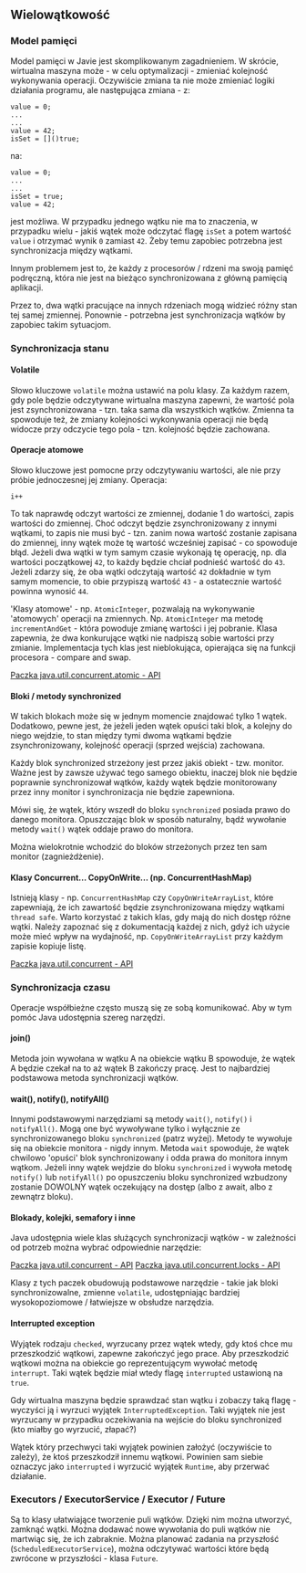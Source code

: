 ## Wielowątkowość

### Model pamięci

Model pamięci w Javie jest skomplikowanym zagadnieniem. W skrócie,
wirtualna maszyna może - w celu optymalizacji - zmieniać kolejność wykonywania operacji.
Oczywiście zmiana ta nie może zmieniać logiki działania programu, ale następująca zmiana - z:

```
value = 0;
...
...
value = 42;
isSet = []()true;
```

na:

```
value = 0;
...
...
isSet = true;
value = 42;
```

jest możliwa. W przypadku jednego wątku nie ma to znaczenia, w przypadku wielu -
jakiś wątek może odczytać flagę `isSet` a potem wartość `value`
i otrzymać wynik `0` zamiast `42`.
Żeby temu zapobiec potrzebna jest synchronizacja między wątkami.

Innym problemem jest to, że każdy z procesorów / rdzeni ma swoją pamięć podręczną,
która nie jest na bieżąco synchronizowana z główną pamięcią aplikacji.

Przez to, dwa wątki pracujące na innych rdzeniach mogą widzieć różny stan tej samej zmiennej.
Ponownie - potrzebna jest synchronizacja wątków by zapobiec takim sytuacjom.

### Synchronizacja stanu

#### Volatile

Słowo kluczowe `volatile` można ustawić na polu klasy. Za każdym razem,
gdy pole będzie odczytywane wirtualna maszyna zapewni, że wartość pola jest zsynchronizowana -
tzn. taka sama dla wszystkich wątków. Zmienna ta spowoduje też,
że zmiany kolejności wykonywania operacji nie będą widocze przy odczycie tego pola - tzn. kolejność będzie zachowana.

#### Operacje atomowe

Słowo kluczowe jest pomocne przy odczytywaniu wartości, ale nie przy próbie jednoczesnej jej zmiany.
Operacja:

```
i++
```

To tak naprawdę odczyt wartości ze zmiennej, dodanie 1 do wartości, zapis wartości do zmiennej.
Choć odczyt będzie zsynchronizowany z innymi wątkami,
to zapis nie musi być - tzn. zanim nowa wartość zostanie zapisana do zmiennej,
inny wątek może tę wartość wcześniej zapisać - co spowoduje błąd.
Jeżeli dwa wątki w tym samym czasie wykonają tę operację, np. dla wartości początkowej `42`,
to każdy będzie chciał podnieść wartość do `43`. Jeżeli zdarzy się, że oba wątki odczytają wartość `42`
dokładnie w tym samym momencie, to obie przypiszą wartość `43` - a ostatecznie wartość powinna wynosić `44`.

'Klasy atomowe' - np. `AtomicInteger`, pozwalają na wykonywanie 'atomowych' operacji na zmiennych.
Np. `AtomicInteger` ma metodę `incrementAndGet` - która powoduje zmianę wartości i jej pobranie.
Klasa zapewnia, że dwa konkurujące wątki nie nadpiszą sobie wartości przy zmianie.
Implementacja tych klas jest nieblokująca, opierająca się na funkcji procesora - compare and swap.

[Paczka java.util.concurrent.atomic - API](https://docs.oracle.com/en/java/javase/17/docs/api/java.base/java/util/concurrent/atomic/package-summary.html)

#### Bloki / metody synchronized

W takich blokach może się w jednym momencie znajdować tylko 1 wątek.
Dodatkowo, pewne jest, że jeżeli jeden wątek opuści taki blok, a kolejny do niego wejdzie,
to stan między tymi dwoma wątkami będzie zsynchronizowany, kolejność operacji (sprzed wejścia) zachowana.

Każdy blok synchronized strzeżony jest przez jakiś obiekt - tzw. monitor.
Ważne jest by zawsze używać tego samego obiektu, inaczej blok nie będzie poprawnie synchronizował wątków,
każdy wątek będzie monitorowany przez inny monitor i synchronizacja nie będzie zapewniona.

Mówi się, że wątek, który wszedł do bloku `synchronized` posiada prawo do danego monitora.
Opuszczając blok w sposób naturalny, bądź wywołanie metody `wait()` wątek oddaje prawo do monitora.

Można wielokrotnie wchodzić do bloków strzeżonych przez ten sam monitor (zagnieżdżenie).

#### Klasy Concurrent... CopyOnWrite... (np. ConcurrentHashMap)

Istnieją klasy - np. `ConcurrentHashMap` czy `CopyOnWriteArrayList`, które zapewniają,
że ich zawartość będzie zsynchronizowana między wątkami `thread safe`.
Warto korzystać z takich klas, gdy mają do nich dostęp różne wątki.
Należy zapoznać się z dokumentacją każdej z nich, gdyż ich użycie może mieć wpływ na wydajność,
np. `CopyOnWriteArrayList` przy każdym zapisie kopiuje listę.

[Paczka java.util.concurrent - API](https://docs.oracle.com/en/java/javase/17/docs/api/java.base/java/util/concurrent/package-summary.html)

### Synchronizacja czasu

Operacje współbieżne często muszą się ze sobą komunikować. Aby w tym pomóc Java udostępnia szereg narzędzi.

#### join()

Metoda join wywołana w wątku A na obiekcie wątku B spowoduje,
że wątek A będzie czekał na to aż wątek B zakończy pracę.
Jest to najbardziej podstawowa metoda synchronizacji wątków.

#### wait(), notify(), notifyAll()

Innymi podstawowymi narzędziami są metody `wait()`, `notify()` i `notifyAll()`.
Mogą one być wywoływane tylko i wyłącznie ze synchronizowanego bloku `synchronized` (patrz wyżej).
Metody te wywołuje się na obiekcie monitora - nigdy innym.
Metoda `wait` spowoduje, że wątek chwilowo 'opuści' blok synchronizowany i odda prawa do monitora innym wątkom.
Jeżeli inny wątek wejdzie do bloku `synchronized` i wywoła metodę `notify()` lub `notifyAll()`
po opuszczeniu bloku synchronized wzbudzony zostanie DOWOLNY wątek oczekujący
na dostęp (albo z await, albo z zewnątrz bloku).

#### Blokady, kolejki, semafory i inne

Java udostępnia wiele klas służących synchronizacji wątków - w zależności od potrzeb można wybrać odpowiednie narzędzie:

[Paczka java.util.concurrent - API](https://docs.oracle.com/en/java/javase/17/docs/api/java.base/java/util/concurrent/package-summary.html)
[Paczka java.util.concurrent.locks - API](https://docs.oracle.com/en/java/javase/17/docs/api/java.base/java/util/concurrent/locks/package-summary.html)

Klasy z tych paczek obudowują podstawowe narzędzie - takie jak bloki synchronizowalne, zmienne `volatile`,
udostępniając bardziej wysokopoziomowe / łatwiejsze w obsłudze narzędzia.

#### Interrupted exception

Wyjątek rodzaju `checked`, wyrzucany przez wątek wtedy, gdy ktoś chce mu przeszkodzić wątkowi, zapewne zakończyć jego
prace.
Aby przeszkodzić wątkowi można na obiekcie go reprezentującym wywołać metodę `interrupt`.
Taki wątek będzie miał wtedy flagę `interrupted` ustawioną na `true`.

Gdy wirtualna maszyna będzie sprawdzać stan wątku i zobaczy taką flagę -
wyczyści ją i wyrzuci wyjątek `InterruptedException`. Taki wyjątek nie jest wyrzucany
w przypadku oczekiwania na wejście do bloku synchronized (kto miałby go wyrzucić, złapać?)

Wątek który przechwyci taki wyjątek powinien założyć (oczywiście to zależy), że ktoś przeszkodził innemu wątkowi.
Powinien sam siebie oznaczyc jako `interrupted` i wyrzucić wyjątek `Runtime`, aby przerwać działanie.

### Executors / ExecutorService / Executor / Future

Są to klasy ułatwiające tworzenie puli wątków. Dzięki nim można utworzyć, zamknąć wątki.
Można dodawać nowe wywołania do puli wątków nie martwiąc się, że ich zabraknie.
Można planować zadania na przyszłość (`ScheduledExecutorService`), można odczytywać wartości
które będą zwrócone w przyszłości - klasa `Future`.
